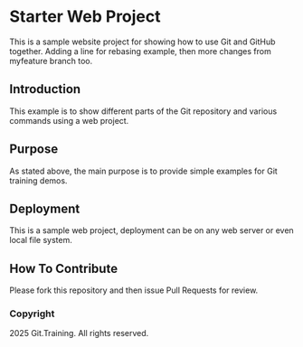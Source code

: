 # Starter Web Project

This is a sample website project for showing how to use Git and GitHub together. Adding a line for rebasing example, then more changes from myfeature branch too.

## Introduction

This example is to show different parts of the Git repository and various commands using a web project.

## Purpose

As stated above, the main purpose is to provide simple examples for Git training demos.

## Deployment

This is a sample web project, deployment can be on any web server or even local file system.

## How To Contribute

Please fork this repository and then issue Pull Requests for review.

### Copyright

2025 Git.Training. All rights reserved.